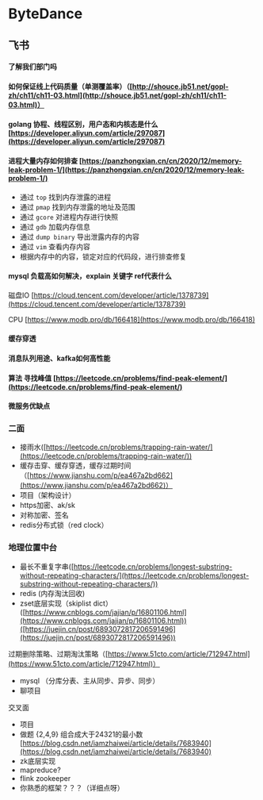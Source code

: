 # ByteDance

## 飞书

#### 了解我们部门吗

#### 如何保证线上代码质量（单测覆盖率）（[http://shouce.jb51.net/gopl-zh/ch11/ch11-03.html](http://shouce.jb51.net/gopl-zh/ch11/ch11-03.html)）

#### golang 协程、线程区别，用户态和内核态是什么[https://developer.aliyun.com/article/297087](https://developer.aliyun.com/article/297087)

#### 进程大量内存如何排查 [https://panzhongxian.cn/cn/2020/12/memory-leak-problem-1/](https://panzhongxian.cn/cn/2020/12/memory-leak-problem-1/)

* 通过 `top` 找到内存泄露的进程
* 通过 `pmap` 找到内存泄露的地址及范围
* 通过 `gcore` 对进程内存进行快照
* 通过 `gdb` 加载内存信息
* 通过 `dump binary` 导出泄露内存的内容
* 通过 `vim` 查看内存内容
* 根据内存中的内容，锁定对应的代码段，进行排查修复

#### mysql 负载高如何解决，explain 关键字 ref代表什么

磁盘IO [https://cloud.tencent.com/developer/article/1378739](https://cloud.tencent.com/developer/article/1378739)

CPU [https://www.modb.pro/db/166418](https://www.modb.pro/db/166418)

#### 缓存穿透

#### 消息队列用途、kafka如何高性能

#### 算法 寻找峰值 [https://leetcode.cn/problems/find-peak-element/](https://leetcode.cn/problems/find-peak-element/)

#### 微服务优缺点



### 二面

* 接雨水([https://leetcode.cn/problems/trapping-rain-water/](https://leetcode.cn/problems/trapping-rain-water/))
* 缓存击穿、缓存穿透，缓存过期时间（[https://www.jianshu.com/p/ea467a2bd662](https://www.jianshu.com/p/ea467a2bd662)）
* 项目（架构设计）
* https加密、ak/sk
* 对称加密、签名
* redis分布式锁（red clock）

### 地理位置中台

* 最长不重复字串([https://leetcode.cn/problems/longest-substring-without-repeating-characters/](https://leetcode.cn/problems/longest-substring-without-repeating-characters/))
* redis (内存淘汰回收)
* zset底层实现（skiplist dict）([https://www.cnblogs.com/jajian/p/16801106.html](https://www.cnblogs.com/jajian/p/16801106.html))([https://juejin.cn/post/6893072817206591496](https://juejin.cn/post/6893072817206591496))

&#x20;    过期删除策略、过期淘汰策略（[https://www.51cto.com/article/712947.html](https://www.51cto.com/article/712947.html)）

* mysql （分库分表、主从同步、异步、同步）
* 聊项目

交叉面

* 项目
* 做题 {2,4,9} 组合成大于24321的最小数[https://blog.csdn.net/iamzhaiwei/article/details/7683940](https://blog.csdn.net/iamzhaiwei/article/details/7683940)
* zk底层实现
* mapreduce?
* flink zookeeper
* 你熟悉的框架？？？（详细点呀）

